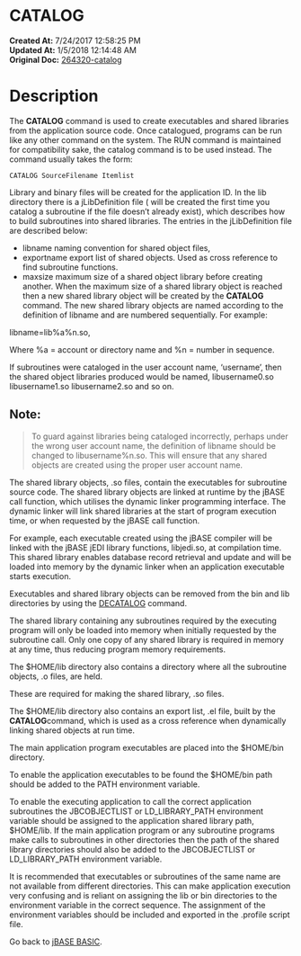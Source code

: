 # CATALOG 

**Created At:** 7/24/2017 12:58:25 PM  
**Updated At:** 1/5/2018 12:14:48 AM  
**Original Doc:** [264320-catalog](https://docs.jbase.com/36868-jbase-basic/264320-catalog)  


# Description

The **CATALOG** command is used to create executables and shared libraries from the application source code. Once catalogued, programs can be run like any other command on the system. The RUN command is maintained for compatibility sake, the catalog command is to be used instead. The command usually takes the form:

```
CATALOG SourceFilename Itemlist
```

Library and binary files will be created for the application ID. In the lib directory there is a jLibDefinition file ( will be created the first time you catalog a subroutine if the file doesn’t already exist), which describes how to build subroutines into shared libraries. The entries in the jLibDefinition file are described below:

- libname naming convention for shared object files,
- exportname export list of shared objects. Used as cross reference to find subroutine functions.
- maxsize maximum size of a shared object library before creating another. When the maximum size of a shared library object is reached then a new shared library object will be created by the **CATALOG** command. The new shared library objects are named according to the definition of libname and are numbered sequentially. For example:


libname=lib%a%n.so,

Where %a = account or directory name and %n = number in sequence.

If subroutines were cataloged in the user account name, ‘username’, then the shared object libraries produced would be named, libusername0.so libusername1.so libusername2.so and so on.

## Note:


> To guard against libraries being cataloged incorrectly, perhaps under the wrong user account name, the definition of libname should be changed to libusername%n.so. This will ensure that any shared objects are created using the proper user account name.


The shared library objects, .so files, contain the executables for subroutine source code. The shared library objects are linked at runtime by the jBASE call function, which utilises the dynamic linker programming interface. The dynamic linker will link shared libraries at the start of program execution time, or when requested by the jBASE call function.

For example, each executable created using the jBASE compiler will be linked with the jBASE jEDI library functions, libjedi.so, at compilation time. This shared library enables database record retrieval and update and will be loaded into memory by the dynamic linker when an application executable starts execution.

Executables and shared library objects can be removed from the bin and lib directories by using the [DECATALOG](266875-decatalog-and-delete-catalog) command.

The shared library containing any subroutines required by the executing program will only be loaded into memory when initially requested by the subroutine call. Only one copy of any shared library is required in memory at any time, thus reducing program memory requirements.

The $HOME/lib directory also contains a directory where all the subroutine objects, .o files, are held.

These are required for making the shared library, .so files.

The $HOME/lib directory also contains an export list, .el file, built by the **CATALOG**command, which is used as a cross reference when dynamically linking shared objects at run time.

The main application program executables are placed into the $HOME/bin directory.

To enable the application executables to be found the $HOME/bin path should be added to the PATH environment variable.

To enable the executing application to call the correct application subroutines the JBCOBJECTLIST or LD\_LIBRARY\_PATH environment variable should be assigned to the application shared library path, $HOME/lib. If the main application program or any subroutine programs make calls to subroutines in other directories then the path of the shared library directories should also be added to the JBCOBJECTLIST or LD\_LIBRARY\_PATH environment variable.

It is recommended that executables or subroutines of the same name are not available from different directories. This can make application execution very confusing and is reliant on assigning the lib or bin directories to the environment variable in the correct sequence. The assignment of the environment variables should be included and exported in the .profile script file.



Go back to [jBASE BASIC](263498-jbase-basic).
